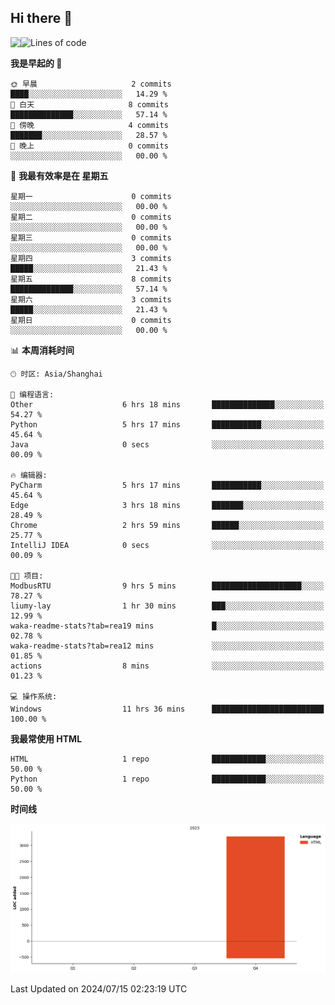 ## Hi there 👋

<!--
**liumy-lay/liumy-lay** is a ✨ _special_ ✨ repository because its `README.md` (this file) appears on your GitHub profile.

Here are some ideas to get you started:

- 🔭 I’m currently working on ...
- 🌱 I’m currently learning ...
- 👯 I’m looking to collaborate on ...
- 🤔 I’m looking for help with ...
- 💬 Ask me about ...
- 📫 How to reach me: ...
- 😄 Pronouns: ...
- ⚡ Fun fact: ...
-->

<img align="left" src="https://github-readme-stats.vercel.app/api?username=liumy&show_icons=true&icon_color=CE1D2D&text_color=718096&bg_color=ffffff&hide_title=true" />

<!--START_SECTION:waka-->
![Lines of code](https://img.shields.io/badge/%E4%BB%8E%E3%80%8CHello%20World%E3%80%8D%E8%B5%B7%E6%88%91%E5%B7%B2%E7%BB%8F%E5%86%99%E4%BA%86-3.3%20thousand%20%E8%A1%8C%E4%BB%A3%E7%A0%81-blue)

**我是早起的 🐤** 

```text
🌞 早晨                     2 commits           ████░░░░░░░░░░░░░░░░░░░░░   14.29 % 
🌆 白天                     8 commits           ██████████████░░░░░░░░░░░   57.14 % 
🌃 傍晚                     4 commits           ███████░░░░░░░░░░░░░░░░░░   28.57 % 
🌙 晚上                     0 commits           ░░░░░░░░░░░░░░░░░░░░░░░░░   00.00 % 
```
📅 **我最有效率是在 星期五** 

```text
星期一                      0 commits           ░░░░░░░░░░░░░░░░░░░░░░░░░   00.00 % 
星期二                      0 commits           ░░░░░░░░░░░░░░░░░░░░░░░░░   00.00 % 
星期三                      0 commits           ░░░░░░░░░░░░░░░░░░░░░░░░░   00.00 % 
星期四                      3 commits           █████░░░░░░░░░░░░░░░░░░░░   21.43 % 
星期五                      8 commits           ██████████████░░░░░░░░░░░   57.14 % 
星期六                      3 commits           █████░░░░░░░░░░░░░░░░░░░░   21.43 % 
星期日                      0 commits           ░░░░░░░░░░░░░░░░░░░░░░░░░   00.00 % 
```


📊 **本周消耗时间** 

```text
🕑︎ 时区: Asia/Shanghai

💬 编程语言: 
Other                    6 hrs 18 mins       ██████████████░░░░░░░░░░░   54.27 % 
Python                   5 hrs 17 mins       ███████████░░░░░░░░░░░░░░   45.64 % 
Java                     0 secs              ░░░░░░░░░░░░░░░░░░░░░░░░░   00.09 % 

🔥 编辑器: 
PyCharm                  5 hrs 17 mins       ███████████░░░░░░░░░░░░░░   45.64 % 
Edge                     3 hrs 18 mins       ███████░░░░░░░░░░░░░░░░░░   28.49 % 
Chrome                   2 hrs 59 mins       ██████░░░░░░░░░░░░░░░░░░░   25.77 % 
IntelliJ IDEA            0 secs              ░░░░░░░░░░░░░░░░░░░░░░░░░   00.09 % 

🐱‍💻 项目: 
ModbusRTU                9 hrs 5 mins        ████████████████████░░░░░   78.27 % 
liumy-lay                1 hr 30 mins        ███░░░░░░░░░░░░░░░░░░░░░░   12.99 % 
waka-readme-stats?tab=rea19 mins             █░░░░░░░░░░░░░░░░░░░░░░░░   02.78 % 
waka-readme-stats?tab=rea12 mins             ░░░░░░░░░░░░░░░░░░░░░░░░░   01.85 % 
actions                  8 mins              ░░░░░░░░░░░░░░░░░░░░░░░░░   01.23 % 

💻 操作系统: 
Windows                  11 hrs 36 mins      █████████████████████████   100.00 % 
```

**我最常使用 HTML** 

```text
HTML                     1 repo              ████████████░░░░░░░░░░░░░   50.00 % 
Python                   1 repo              ████████████░░░░░░░░░░░░░   50.00 % 
```



**时间线**

![Lines of Code chart](https://raw.githubusercontent.com/liumy-lay/liumy-lay/main/assets/bar_graph.png)


 Last Updated on 2024/07/15 02:23:19 UTC
<!--END_SECTION:waka-->

